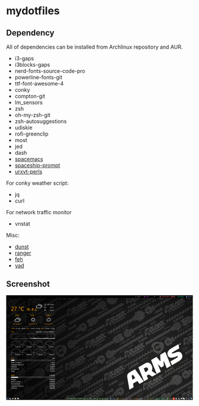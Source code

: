 # mydotfiles #
## Dependency ##
All of dependencies can be installed from Archlinux repository and AUR.

* i3-gaps
* i3blocks-gaps
* nerd-fonts-source-code-pro
* powerline-fonts-git
* ttf-font-awesome-4
* conky
* compton-git
* lm_sensors
* zsh
* oh-my-zsh-git
* zsh-autosuggestions
* udiskie
* rofi-greenclip
* most
* jed
* dash
* [spacemacs](http://spacemacs.org/)
* [spaceship-prompt](https://github.com/denysdovhan/spaceship-prompt)
* [urxvt-perls](urxvt-perls)

For conky weather script:

* jq
* curl

For network traffic monitor

* vnstat

Misc:

* [dunst](https://dunst-project.org/)
* [ranger](https://github.com/ranger/ranger)
* [feh](https://github.com/derf/feh)
* [yad](https://github.com/v1cont/yad)

## Screenshot ##

![Screenshot](./screenshot.png "screenshot")

